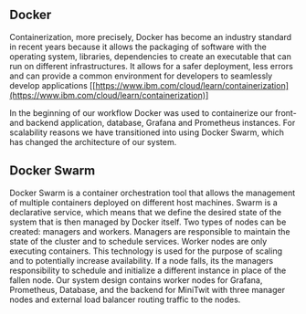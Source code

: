 ## Docker

Containerization, more precisely, Docker has become an industry standard in recent years because it allows the packaging of software with the operating system, libraries, dependencies to create an executable that can run on different infrastructures. It allows for a safer deployment, less errors and can provide a common environment for developers to seamlessly develop applications [[https://www.ibm.com/cloud/learn/containerization](https://www.ibm.com/cloud/learn/containerization)]

In the beginning of our workflow Docker was used to containerize our front- and backend application, database, Grafana and Prometheus instances. For scalability reasons we have transitioned into using Docker Swarm, which has changed the architecture of our system.

## Docker Swarm

Docker Swarm is a container orchestration tool that allows the management of multiple containers deployed on different host machines. Swarm is a declarative service, which means that we define the desired state of the system that is then managed by Docker itself. Two types of nodes can be created: managers and workers. Managers are responsible to maintain the state of the cluster and to schedule services. Worker nodes are only executing containers. This technology is used for the purpose of scaling and to potentially increase availability. If a node falls, its the managers responsibility to schedule and initialize a different instance in place of the fallen node. Our system design contains worker nodes for Grafana, Prometheus, Database, and the backend for MiniTwit with three manager nodes and external load balancer routing traffic to the nodes.